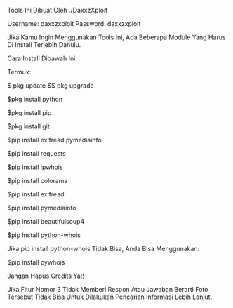 Tools Ini Dibuat Oleh ./DaxxzXploit

Username: daxxzxploit
Password: daxxzxploit

Jika Kamu Ingin Menggunakan Tools Ini, Ada Beberapa Module Yang Harus Di Install Terlebih Dahulu.

Cara Install Dibawah Ini:

Termux: 

$ pkg update $$ pkg upgrade

$pkg install python

$pkg install pip

$pkg install git

$pip install exifread pymediainfo

$pip install requests

$pip install ipwhois

$pip install colorama

$pip install exifread

$pip install pymediainfo

$pip install beautifulsoup4

$pip install python-whois

Jika pip install python-whois Tidak Bisa, Anda Bisa Menggunakan:

$pip install pywhois

Jangan Hapus Credits Ya!!

Jika Fitur Nomor 3 Tidak Memberi Respon Atau Jawaban Berarti Foto Tersebut Tidak Bisa Untuk Dilakukan Pencarian Informasi Lebih Lanjut.

